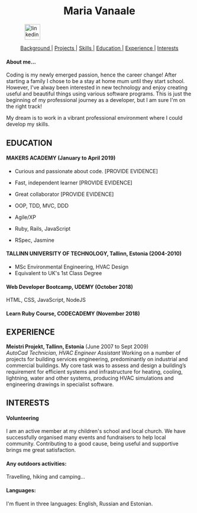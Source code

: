 <div><h1 align="center">Maria Vanaale</h1> <a href="https://www.linkedin.com/in/maria-vanaale-b0038447/">
<img src="https://www.iconfinder.com/data/icons/free-social-icons/67/linkedin_circle_color-512.png" alt="linkedin" hspace="50" height="42" width="42"></div>
 
 <div align="center">
    
[Background ](#background) | 
[Projects ](#projects) | 
[Skills ](#skills) | 
[Education ](#education) | 
[Experience ](#experience) | 
[Interests ](#interests)

</div>


#### About me...
Coding is my newly emerged passion, hence the career change! After starting a family I chose to be a stay at home mum until they start school. However, I've alway been interested in new technology and enjoy creating useful and beautiful things using various software programs. This is just the beginning of my professional journey as a developer, but I am sure I'm on the right track!

My dream is to work in a vibrant professional environment where I could develop my skills.

## EDUCATION

#### MAKERS ACADEMY (January to April 2019)

- Curious and passionate about code. [PROVIDE EVIDENCE]
- Fast, independent learner [PROVIDE EVIDENCE]
- Great collaborator [PROVIDE EVIDENCE]

- OOP, TDD, MVC, DDD
- Agile/XP
- Ruby, Rails, JavaScript
- RSpec, Jasmine

#### TALLINN UNIVERSITY OF TECHNOLOGY, Tallinn, Estonia (2004-2010)

- MSc Environmental Engineering, HVAC Design
- Equivalent to UK's 1st Class Degree

#### Web Developer Bootcamp, UDEMY (October 2018)
HTML, CSS, JavaScript, NodeJS

#### Learn Ruby Course, CODECADEMY (November 2018)

## EXPERIENCE

**Meistri Projekt, Tallinn, Estonia** (June 2007 to Sept 2009)    
*AutoCad Technician, HVAC Engineer Assistant*
 Working on a number of projects for building services engineering, predominantly on industrial and commercial buildings. My core task was to assess and design a building’s requirement for efficient systems and infrastructure for heating, cooling, lightning, water and other systems, producing HVAC simulations and engineering drawings in specialist software.

## INTERESTS
#### Volunteering   
I am an active member at my children's school and local church. We have successfully organised many events and fundraisers to help local community. Contributing to a good cause, being useful and supportive brings me great satisfaction.

#### Any outdoors activities: 
Travelling, hiking and camping...
#### Languages:
I'm fluent in three languages: English, Russian and Estonian.
